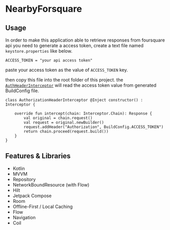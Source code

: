 # NearbyForsquare

## Usage
In order to make this application able to retrieve responses from foursquare api you need to generate a access token, create a text file named `keystore.properties` like below.

```
ACCESS_TOKEN = "your api access token"
```
paste your access token as the value of `ACCESS_TOKEN` key.

then copy this file into the root folder of this project. the [`AuthHeaderInterceptor`](https://gitlab.com/BlueMeth/nearbyfoursquare/-/blob/master/app/src/main/java/com/example/nearbyfoursquare/data/remote/interceptor/AuthHeaderInterceptor.kt) will read the access token value from generated BuildConfig file.

```
class AuthorizationHeaderInterceptor @Inject constructor() : Interceptor {

    override fun intercept(chain: Interceptor.Chain): Response {
        val original = chain.request()
        val request = original.newBuilder()
        request.addHeader("Authorization", BuildConfig.ACCESS_TOKEN")
        return chain.proceed(request.build())
    }
}
```

## Features & Libraries
* Kotlin
* MVVM
* Repository
* NetworkBoundResource (with Flow)
* Hilt
* Jetpack Compose
* Room
* Offline-First / Local Caching
* Flow
* Navigation
* Coil
